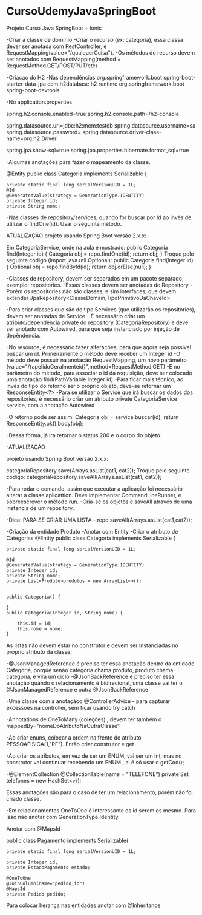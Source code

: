 # CursoUdemyJavaSpringBoot
Projeto Curso Java SpringBoot + Ionic


-Criar a classe de domínio
-Criar o recurso (ex: categoria), essa classa dever ser anotada com RestController, e RequestMapping(value="/qualquerCoisa").
-Os métodos do recurso devem ser anotados com RequestMapping(method = RequestMethod.GET/POST/PUT/etc)

-Criacao do H2
-Nas dependências
<dependency>
<groupId>org.springframework.boot</groupId>
<artifactId>spring-boot-starter-data-jpa</artifactId>
</dependency>
<dependency>
<groupId>com.h2database</groupId>
<artifactId>h2</artifactId>
<scope>runtime</scope>
</dependency>
<dependency>
<groupId>org.springframework.boot</groupId>
<artifactId>spring-boot-devtools</artifactId>
</dependency>

-No application.properties


spring.h2.console.enabled=true
spring.h2.console.path=/h2-console

spring.datasource.url=jdbc:h2:mem:testdb
spring.datasource.username=sa
spring.datasource.password=
spring.datasource.driver-class-name=org.h2.Driver

spring.jpa.show-sql=true
spring.jpa.properties.hibernate.format_sql=true

-Algumas anotações para fazer o mapeamento da classe.

@Entity
public class Categoria implements Serializable {

	private static final long serialVersionUID = 1L;
	@Id
	@GeneratedValue(strategy = GenerationType.IDENTITY)
	private Integer id;
	private String nome;
	
	
-Nas classes de repository/services, quando for buscar por Id ao invés de utilizar o findOne(id). Usar o seguinte método.

ATUALIZAÇÃO
projeto usando Spring Boot versão 2.x.x:

Em CategoriaService, onde na aula é mostrado:
public Categoria find(Integer id) {
Categoria obj = repo.findOne(id);
return obj;
}
Troque pelo seguinte código (import java.util.Optional):
public Categoria find(Integer id) {
Optional<Categoria> obj = repo.findById(id);
return obj.orElse(null);
}
	
-Classes de repository, devem ser separados em um pacote separado, exemplo: repositories.
-Essas classes devem ser anotadas de Repository
-Porém os repositories não são classes, e sim interfaces, que devem extender JpaRepository<ClasseDomain,TipoPrimitivoDaChaveId>
	
-Para criar classes que são do tipo Services (que utilizarão os repositories), devem ser anotadas de Service.
-É necessário criar um atributo/dependência private do repository (CategoriaRepository) e deve ser anotado com Autowired, para que seja instanciado por injeção de depêndencia.
	
-No resource, é necessário fazer alterações, para que agora seja possível buscar um id. Primeiramente o método deve receber um Integer id
-O método deve possuir na anotacão RequestMapping, um novo parâmetro (value="/{apelidoGeralmenteid}",method=RequestMethod.GET)
-E no parâmetro do método, para associar o id da requisição, deve ser colocado uma anotação find(PathVariable Integer id)
-Para ficar mais técnico, ao invés do tipo do retorno ser o próprio objeto, deve-se retornar um ResponseEntity<?>
-Para se utilizar o Service que irá buscar os dados dos repositories, é necessário criar um atributo private CategoriaService service, com a anotação Autowired

-O retorno pode ser assim:
	Categoria obj = service.buscar(id);
	return ResponseEntity.ok().body(obj);

-Dessa forma, já ira retornar o status 200 e o corpo do objeto.


-ATUALIZAÇÃO

projeto usando Spring Boot versão 2.x.x:


categoriaRepository.save(Arrays.asList(cat1, cat2));
Troque pelo seguinte código:
categoriaRepository.saveAll(Arrays.asList(cat1, cat2));

-Para rodar o comando, assim que executar a aplicação foi necessário alterar a classe aplicattion. Deve implementar CommandLineRunner, e sobreescrever o método run.
-Cria-se os objetos e saveAll através de uma instancia de um repository.

-Dica: PARA SE CRIAR UMA LISTA - repo.saveAll(Arrays.asList(cat1,cat2));


-Criação da entidade Produto
-Anotar com Entity
-Criar o atributo de Categorias 
	@Entity
public class Categoria implements Serializable {

	private static final long serialVersionUID = 1L;
	
	@Id
	@GeneratedValue(strategy = GenerationType.IDENTITY)
	private Integer id;
	private String nome;
	private List<Produto>produtos = new ArrayList<>();
	
	
	public Categoria() {
		
	}
	public Categoria(Integer id, String nome) {

		this.id = id;
		this.nome = nome;
	}

As listas não devem estar no construtor e devem ser instanciadas no próprio atributo da classe;


-@JsonManagedReference é preciso ter essa anotação dentro da entidade Categoria, porque senão categoria chama produto, produto chama categoria, e vira um ciclo
-@JsonBackReference é preciso ter essa anotação quando o relacionamento é bidirecional, uma classe vai ter o @JsonManagedReference e outra @JsonBackReference

-Uma classe com a anotaçãoo @ControllerAdvice - para capturar excessoes na controller, sem ficar usando try catch

-Annotations de OneToMany (coleções) , devem ter também o mappedBy="nomeDoAtributoNaOutraClasse"


-Ao criar enuns, colocar a ordem na frente do atributo PESSOAFISICA(1,"PF"). Então criar construtor e get 

-Ao criar os atributos, em vez de ser um ENUM, vai ser um int, mas no construtor vai continuar recebendo um ENUM , ai é só usar o getCod();

-@ElementCollection
	@CollectionTable(name = "TELEFONE")
	private Set<String> telefones = new HashSet<>();

Essas anotações são para o caso de ter um relacionamento, porém não foi criado classe.





-Em relacionamentos OneToOne é interessante os id serem os mesmo. Para isso não anotar com GenerationType.Identity.

Anotar com @MapsId

public class Pagamento implements Serializable{


	private static final long serialVersionUID = 1L;
	
	private Integer id;
	private EstadoPagamento estado;
	
	@OneToOne
	@JoinColumn(name="pedido_id")
	@MapsId
	private Pedido pedido;


Para colocar herança nas entidades anotar com @Inheritance
